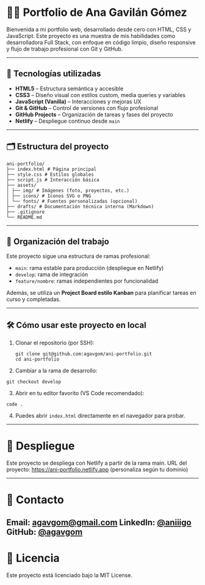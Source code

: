 # 👩‍💻 Portfolio de Ana Gavilán Gómez

Bienvenida a mi portfolio web, desarrollado desde cero con HTML, CSS y JavaScript. Este proyecto es una muestra de mis habilidades como desarrolladora Full Stack, con enfoque en código limpio, diseño responsive y flujo de trabajo profesional con Git y GitHub.

---

## 🧠 Tecnologías utilizadas

- **HTML5** – Estructura semántica y accesible
- **CSS3** – Diseño visual con estilos custom, media queries y variables
- **JavaScript (Vanilla)** – Interacciones y mejoras UX
- **Git & GitHub** – Control de versiones con flujo profesional
- **GitHub Projects** – Organización de tareas y fases del proyecto
- **Netlify** – Despliegue continuo desde `main`

---

## 🗂️ Estructura del proyecto
```
ani-portfolio/
├── index.html # Página principal
├── style.css # Estilos globales
├── script.js # Interacción básica
├── assets/
│ ├── img/ # Imágenes (foto, proyectos, etc.)
│ ├── icons/ # Iconos SVG o PNG
│ └── fonts/ # Fuentes personalizadas (opcional)
├── drafts/ # Documentación técnica interna (Markdown)
├── .gitignore
└── README.md
```


---

## 🧩 Organización del trabajo

Este proyecto sigue una estructura de ramas profesional:

- `main`: rama estable para producción (despliegue en Netlify)
- `develop`: rama de integración
- `feature/nombre`: ramas independientes por funcionalidad

Además, se utiliza un **Project Board estilo Kanban** para planificar tareas en curso y completadas.

---

## 🛠️ Cómo usar este proyecto en local

1. Clonar el repositorio (por SSH):
   ```
   git clone git@github.com:agavgom/ani-portfolio.git
   cd ani-portfolio
  	```
2. Cambiar a la rama de desarrollo:
  ```
  git checkout develop
  ```

3. Abrir en tu editor favorito (VS Code recomendado):
```
code .
```

4. Puedes abrir `index.html` directamente en el navegador para probar.

---

# 🚀 Despliegue
Este proyecto se despliega con Netlify a partir de la rama main.
URL del proyecto: https://ani-portfolio.netlify.app (personaliza según tu dominio)

---

# 💬 Contacto
Email: agavgom@gmail.com
LinkedIn: [@aniiigo](https://www.linkedin.com/in/aniiigo)
GitHub: [@agavgom](https://github.com/agavgom)
---

# 📄 Licencia
Este proyecto está licenciado bajo la MIT License.

